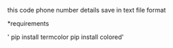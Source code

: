 this code phone number 
details  save in text file format 

*requirements

'
pip install termcolor
pip install colored'


